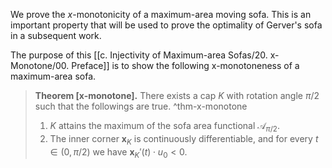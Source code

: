 We prove the $x$-monotonicity of a maximum-area moving sofa. This is an important property that will be used to prove the optimality of Gerver's sofa in a subsequent work.

The purpose of this [[c. Injectivity of Maximum-area Sofas/20. x-Monotone/00. Preface]] is to show the following x-monotoneness of a maximum-area sofa.

> __Theorem [x-monotone].__ There exists a cap $K$ with rotation angle $\pi/2$ such that the followings are true. ^thm-x-monotone
> 
> 1. $K$ attains the maximum of the sofa area functional $\mathcal{A}_{\pi/2}$.
> 2. The inner corner $\mathbf{x}_K$ is continuously differentiable, and for every $t \in (0, \pi/2)$ we have $\mathbf{x}_K'(t) \cdot u_0 < 0$.